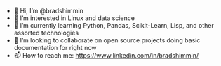 - 👋 Hi, I’m @bradshimmin
- 👀 I’m interested in Linux and data science
- 🌱 I’m currently learning Python, Pandas, Scikit-Learn, Lisp, and other assorted technologies
- 💞️ I’m looking to collaborate on open source projects doing basic documentation for right now
- 📫 How to reach me: https://www.linkedin.com/in/bradshimmin/

<!---
bradshimmin/bradshimmin is a ✨ special ✨ repository because its `README.md` (this file) appears on your GitHub profile.
You can click the Preview link to take a look at your changes.
--->

